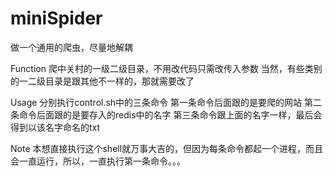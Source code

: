 miniSpider
==========

做一个通用的爬虫，尽量地解耦

Function
爬中关村的一级二级目录，不用改代码只需改传入参数
当然，有些类别的一二级目录是跟其他不一样的，那就需要改了

Usage
分别执行control.sh中的三条命令
第一条命令后面跟的是要爬的网站
第二条命令后面跟的是要存入的redis中的名字
第三条命令跟上面的名字一样，最后会得到以该名字命名的txt

Note
本想直接执行这个shell就万事大吉的，但因为每条命令都起一个进程，而且会一直运行，所以，一直执行第一条命令。。。


